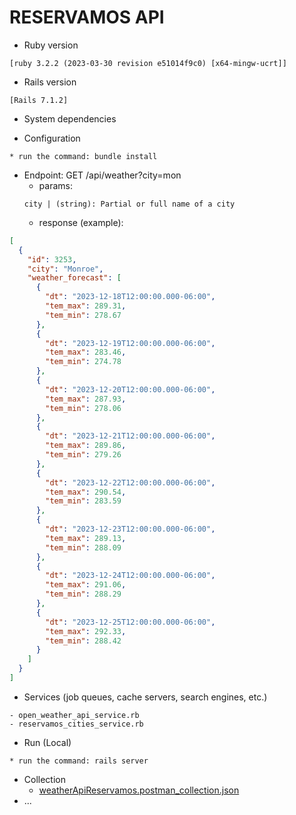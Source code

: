 # RESERVAMOS API

* Ruby version
```
[ruby 3.2.2 (2023-03-30 revision e51014f9c0) [x64-mingw-ucrt]]
```
* Rails version
```
[Rails 7.1.2]
```

* System dependencies

* Configuration
```
* run the command: bundle install
```
* Endpoint: GET /api/weather?city=mon
  - params: 
  ```
  city | (string): Partial or full name of a city
  ```
  - response (example):
```json
[
  {
    "id": 3253,
    "city": "Monroe",
    "weather_forecast": [
      {
        "dt": "2023-12-18T12:00:00.000-06:00",
        "tem_max": 289.31,
        "tem_min": 278.67
      },
      {
        "dt": "2023-12-19T12:00:00.000-06:00",
        "tem_max": 283.46,
        "tem_min": 274.78
      },
      {
        "dt": "2023-12-20T12:00:00.000-06:00",
        "tem_max": 287.93,
        "tem_min": 278.06
      },
      {
        "dt": "2023-12-21T12:00:00.000-06:00",
        "tem_max": 289.86,
        "tem_min": 279.26
      },
      {
        "dt": "2023-12-22T12:00:00.000-06:00",
        "tem_max": 290.54,
        "tem_min": 283.59
      },
      {
        "dt": "2023-12-23T12:00:00.000-06:00",
        "tem_max": 289.13,
        "tem_min": 288.09
      },
      {
        "dt": "2023-12-24T12:00:00.000-06:00",
        "tem_max": 291.06,
        "tem_min": 288.29
      },
      {
        "dt": "2023-12-25T12:00:00.000-06:00",
        "tem_max": 292.33,
        "tem_min": 288.42
      }
    ]
  }
]
```

* Services (job queues, cache servers, search engines, etc.)
```
- open_weather_api_service.rb
- reservamos_cities_service.rb
```
* Run (Local)
```
* run the command: rails server
```

* Collection 
  - [weatherApiReservamos.postman_collection.json](https://github.com/angelmt2396/Weather-API-Reservamos/blob/Weather-API/weatherApiReservamos.postman_collection.json)
* ...
